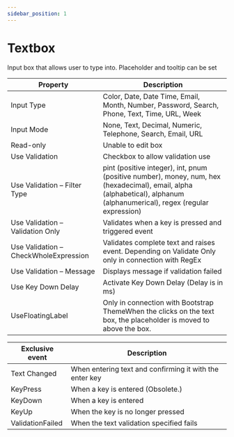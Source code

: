 ```yaml
---
sidebar_position: 1
---
```

# Textbox

Input box that allows user to type into. Placeholder and tooltip can be set

| **Property** | **Description** |
| --- | --- |
| Input Type | Color, Date, Date Time, Email, Month, Number, Password, Search, Phone, Text, Time, URL, Week |
| Input Mode | None, Text, Decimal, Numeric, Telephone, Search, Email, URL |
| Read-only | Unable to edit box |
| Use Validation | Checkbox to allow validation use |
| Use Validation – Filter Type | pint (positive integer), int, pnum (positive number), money, num, hex (hexadecimal), email, alpha (alphabetical), alphanum (alphanumerical), regex (regular expression) |
| Use Validation – Validation Only | Validates when a key is pressed and triggered event |
| Use Validation – CheckWholeExpression | Validates complete text and raises event. Depending on Validate Only only in connection with RegEx |
| Use Validation – Message | Displays message if validation failed |
| Use Key Down Delay | Activate Key Down Delay (Delay is in ms) |
| UseFloatingLabel | Only in connection with Bootstrap ThemeWhen the clicks on the text box, the placeholder is moved to above the box. |

| Exclusive event | Description |
| --- | --- |
| Text Changed | When entering text and confirming it with the enter key |
| KeyPress | When a key is entered (Obsolete.) |
| KeyDown | When a key is entered |
| KeyUp | When the key is no longer pressed |
| ValidationFailed | When the text validation specified fails |
